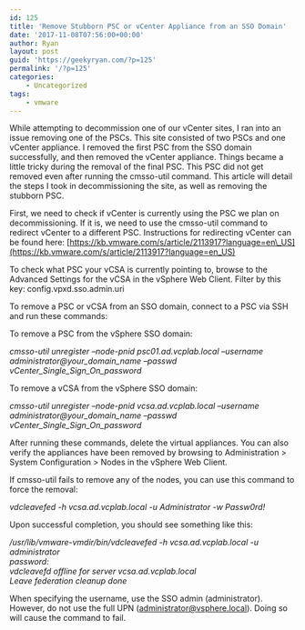 ```yaml
---
id: 125
title: 'Remove Stubborn PSC or vCenter Appliance from an SSO Domain'
date: '2017-11-08T07:56:00+00:00'
author: Ryan
layout: post
guid: 'https://geekyryan.com/?p=125'
permalink: '/?p=125'
categories:
    - Uncategorized
tags:
    - vmware
---
```


While attempting to decommission one of our vCenter sites, I ran into an issue removing one of the PSCs. This site consisted of two PSCs and one vCenter appliance. I removed the first PSC from the SSO domain successfully, and then removed the vCenter appliance. Things became a little tricky during the removal of the final PSC. This PSC did not get removed even after running the cmsso-util command. This article will detail the steps I took in decommissioning the site, as well as removing the stubborn PSC.

First, we need to check if vCenter is currently using the PSC we plan on decommissioning. If it is, we need to use the cmsso-util command to redirect vCenter to a different PSC. Instructions for redirecting vCenter can be found here: [https://kb.vmware.com/s/article/2113917?language=en\_US](https://kb.vmware.com/s/article/2113917?language=en_US)

To check what PSC your vCSA is currently pointing to, browse to the Advanced Settings for the vCSA in the vSphere Web Client. Filter by this key: config.vpxd.sso.admin.uri

To remove a PSC or vCSA from an SSO domain, connect to a PSC via SSH and run these commands:

To remove a PSC from the vSphere SSO domain:

*cmsso-util unregister –node-pnid psc01.ad.vcplab.local –username administrator@your\_domain\_name –passwd vCenter\_Single\_Sign\_On\_password*

To remove a vCSA from the vSphere SSO domain:

*cmsso-util unregister –node-pnid vcsa.ad.vcplab.local –username administrator@your\_domain\_name –passwd vCenter\_Single\_Sign\_On\_password*

After running these commands, delete the virtual appliances. You can also verify the appliances have been removed by browsing to Administration &gt; System Configuration &gt; Nodes in the vSphere Web Client.

If cmsso-util fails to remove any of the nodes, you can use this command to force the removal:

*vdcleavefed -h vcsa.ad.vcplab.local -u Administrator -w Passw0rd!*

Upon successful completion, you should see something like this:

*/usr/lib/vmware-vmdir/bin/vdcleavefed -h vcsa.ad.vcplab.local -u administrator*  
 *password:*  
 *vdcleavefd offline for server vcsa.ad.vcplab.local*  
 *Leave federation cleanup done*

When specifying the username, use the SSO admin (administrator). However, do not use the full UPN (<administrator@vsphere.local>). Doing so will cause the command to fail.